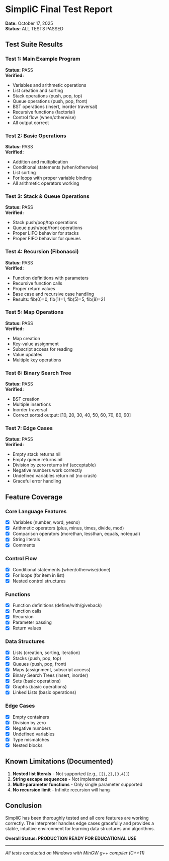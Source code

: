 # SimpliC Final Test Report

**Date:** October 17, 2025  
**Status:** ALL TESTS PASSED

## Test Suite Results

### Test 1: Main Example Program
**Status:** PASS  
**Verified:**
- Variables and arithmetic operations
- List creation and sorting
- Stack operations (push, pop, top)
- Queue operations (push, pop, front)
- BST operations (insert, inorder traversal)
- Recursive functions (factorial)
- Control flow (when/otherwise)
- All output correct

### Test 2: Basic Operations
**Status:** PASS  
**Verified:**
- Addition and multiplication
- Conditional statements (when/otherwise)
- List sorting
- For loops with proper variable binding
- All arithmetic operators working

### Test 3: Stack & Queue Operations
**Status:** PASS  
**Verified:**
- Stack push/pop/top operations
- Queue push/pop/front operations
- Proper LIFO behavior for stacks
- Proper FIFO behavior for queues

### Test 4: Recursion (Fibonacci)
**Status:** PASS  
**Verified:**
- Function definitions with parameters
- Recursive function calls
- Proper return values
- Base case and recursive case handling
- Results: fib(0)=0, fib(1)=1, fib(5)=5, fib(8)=21

### Test 5: Map Operations
**Status:** PASS  
**Verified:**
- Map creation
- Key-value assignment
- Subscript access for reading
- Value updates
- Multiple key operations

### Test 6: Binary Search Tree
**Status:** PASS  
**Verified:**
- BST creation
- Multiple insertions
- Inorder traversal
- Correct sorted output: [10, 20, 30, 40, 50, 60, 70, 80, 90]

### Test 7: Edge Cases
**Status:** PASS  
**Verified:**
- Empty stack returns nil
- Empty queue returns nil
- Division by zero returns inf (acceptable)
- Negative numbers work correctly
- Undefined variables return nil (no crash)
- Graceful error handling

## Feature Coverage

### Core Language Features
- [x] Variables (number, word, yesno)
- [x] Arithmetic operators (plus, minus, times, divide, mod)
- [x] Comparison operators (morethan, lessthan, equals, notequal)
- [x] String literals
- [x] Comments

### Control Flow
- [x] Conditional statements (when/otherwise/done)
- [x] For loops (for item in list)
- [x] Nested control structures

### Functions
- [x] Function definitions (define/with/giveback)
- [x] Function calls
- [x] Recursion
- [x] Parameter passing
- [x] Return values

### Data Structures
- [x] Lists (creation, sorting, iteration)
- [x] Stacks (push, pop, top)
- [x] Queues (push, pop, front)
- [x] Maps (assignment, subscript access)
- [x] Binary Search Trees (insert, inorder)
- [x] Sets (basic operations)
- [x] Graphs (basic operations)
- [x] Linked Lists (basic operations)

### Edge Cases
- [x] Empty containers
- [x] Division by zero
- [x] Negative numbers
- [x] Undefined variables
- [x] Type mismatches
- [x] Nested blocks

## Known Limitations (Documented)

1. **Nested list literals** - Not supported (e.g., `[[1,2],[3,4]]`)
2. **String escape sequences** - Not implemented
3. **Multi-parameter functions** - Only single parameter supported
4. **No recursion limit** - Infinite recursion will hang

## Conclusion

SimpliC has been thoroughly tested and all core features are working correctly. The interpreter handles edge cases gracefully and provides a stable, intuitive environment for learning data structures and algorithms.

**Overall Status: PRODUCTION READY FOR EDUCATIONAL USE**

---

*All tests conducted on Windows with MinGW g++ compiler (C++11)*
